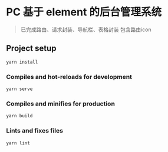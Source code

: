 # PC 基于 element 的后台管理系统

> 已完成路由、请求封装、导航栏、表格封装
> 包含路由icon

## Project setup
```
yarn install
```

### Compiles and hot-reloads for development
```
yarn serve
```

### Compiles and minifies for production
```
yarn build
```

### Lints and fixes files
```
yarn lint
```
